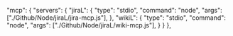 "mcp": {
        "servers": {
            "jiraL": {
                "type": "stdio",
                "command": "node",
                "args": ["./Github/Node/jiraL/jira-mcp.js"],
            },
            "wikiL": {
                "type": "stdio",
                "command": "node",
                "args": ["./Github/Node/jiraL/wiki-mcp.js"],
            }
        }
    },
